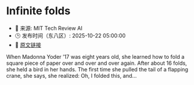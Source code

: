 # Infinite folds
- 📅 来源: MIT Tech Review AI
- 🕒 发布时间（东八区）: 2025-10-22 05:00:00
- 🔗 [原文链接](https://www.technologyreview.com/2025/10/21/1124723/infinite-folds/)

When Madonna Yoder ’17 was eight years old, she learned how to fold a square piece of paper over and over and over again. After about 16 folds, she held a bird in her hands. The first time she pulled the tail of a flapping crane, she says, she realized: Oh, I folded this, and&#8230;